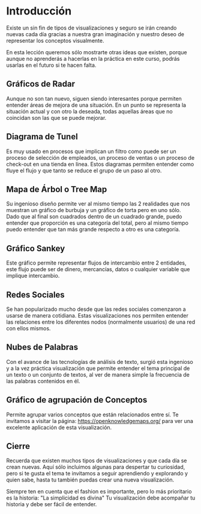 ﻿# Introducción 
Existe un sin fin de tipos de visualizaciones y seguro se irán creando nuevas cada día gracias a nuestra gran imaginación y nuestro deseo de representar los conceptos visualmente. 

En esta lección queremos sólo mostrarte otras ideas que existen, porque aunque no aprenderás a hacerlas en la práctica en este curso, podrás usarlas en el futuro si te hacen falta. 

## Gráficos de Radar
Aunque no son tan nuevo, siguen siendo interesantes porque permiten entender áreas de mejora de una situación. En un punto se representa la situación actual y con otro la deseada, todas aquellas 
áreas que no coincidan son las que se puede mejorar. 

## Diagrama de Tunel
Es muy usado en procesos que implican un filtro como puede ser un proceso de selección de empleados, un proceso de ventas o un proceso de check-out en una tienda en línea. Estos diagramas permiten 
entender como fluye el flujo y que tanto se reduce el grupo de un paso al otro. 

## Mapa de Árbol o Tree Map
Su ingenioso diseño permite ver al mismo tiempo las 2 realidades que nos muestran un gráfico de burbuja y un gráfico de torta pero en uno sólo. Dado que al final son cuadrados dentro de un cuadrado grande, 
puedo entender que proporción es una categoría del total, pero al mismo tiempo puedo entender que tan más grande respecto a otro es una categoría. 

## Gráfico Sankey
Este gráfico permite representar flujos de intercambio entre 2 entidades, este flujo puede ser de dinero, mercancías, datos o cualquier variable que implique intercambio. 

## Redes Sociales
Se han popularizado mucho desde que las redes sociales comenzaron a usarse de manera cotidiana. Estas visualizaciones nos permiten entender las relaciones entre los diferentes nodos 
(normalmente usuarios) de una red con ellos mismos. 

## Nubes de Palabras
Con el avance de las tecnologías de análisis de texto, surgió esta ingenioso y a la vez práctica visualización que permite entender el tema principal de un texto o un conjunto de textos, al 
ver de manera simple la frecuencia de las palabras contenidos en él. 

## Gráfico de agrupación de Conceptos
Permite agrupar varios conceptos que están relacionados entre sí. Te invitamos a visitar la página: https://openknowledgemaps.org/ para ver una excelente aplicación de esta visualización. 

## Cierre
Recuerda que existen muchos tipos de visualizaciones y que cada día se crean nuevas. Aquí sólo incluimos algunas para despertar tu curiosidad, pero si te gusta el tema te invitamos 
a seguir aprendiendo y explorando y quien sabe, hasta tu también puedas crear una nueva visualización. 

Siempre ten en cuenta que el fashion es importante, pero lo más prioritario es la historia: "La simplicidad es divina" Tu visualización debe acompañar tu historia 
y debe ser fácil de entender. 

